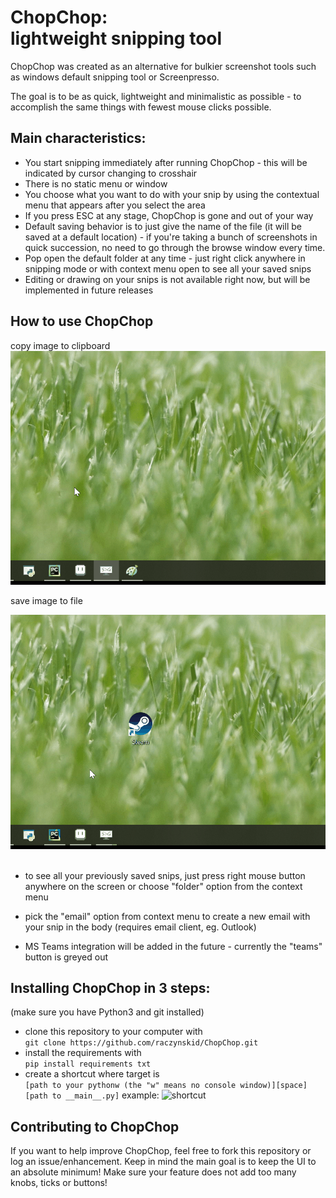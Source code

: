 # ChopChop:<br> lightweight snipping tool

ChopChop was created as an alternative for bulkier screenshot tools such as
windows default snipping tool or Screenpresso.

The goal is to be as quick, lightweight and minimalistic as possible - to accomplish
the same things with fewest mouse clicks possible.

Main characteristics:
-
- You start snipping immediately after running ChopChop - 
this will be indicated by cursor changing to crosshair
- There is no static menu or window 
- You choose what you want to do with your
snip by using the contextual menu that appears after you select the area
- If you press ESC at any stage, ChopChop is gone and out of your way
- Default saving behavior is to just give the name of the file (it will be saved at a default location) - if you're taking
a bunch of screenshots in quick succession, no need to go through the browse window every time.
- Pop open the default folder at any time - just right click anywhere in 
snipping mode or with context menu open to see all your saved snips
- Editing or drawing on your snips is not available right now, but will be implemented in future releases

How to use ChopChop
-
copy image to clipboard
![Clipboard demo](Examples/clipboard.gif)
 
save image to file

![file demo](Examples/to_file.gif)
<br><br>


- to see all your previously saved snips, 
just press right mouse button anywhere on the screen
or choose "folder" option from the context menu

- pick the "email" option from context menu to create a new email
with your snip in the body (requires email client, eg. Outlook)

- MS Teams integration will be added in the future - currently the "teams" button is greyed out


Installing ChopChop in 3 steps:
-
(make sure you have Python3 and git installed)
- clone this repository to your computer with <br> 
```git clone https://github.com/raczynskid/ChopChop.git```<br>
- install the requirements with <br> 
```pip install requirements txt```<br>
- create a shortcut where target is <br>
```[path to your pythonw (the "w" means no console window)][space][path to __main__.py]```
example:
![shortcut](Examples/shortcut.png)

Contributing to ChopChop
-
If you want to help improve ChopChop, feel free to fork this repository or log an issue/enhancement.
Keep in mind the main goal is to keep the UI to an absolute minimum! Make sure your feature does not 
add too many knobs, ticks or buttons!